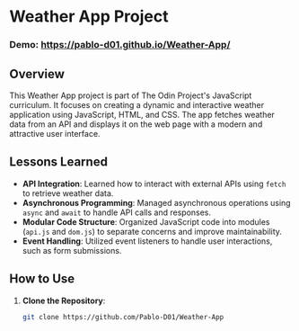 # Weather App Project

### Demo: https://pablo-d01.github.io/Weather-App/

## Overview

This Weather App project is part of The Odin Project's JavaScript curriculum. It focuses on creating a dynamic and interactive weather application using JavaScript, HTML, and CSS. The app fetches weather data from an API and displays it on the web page with a modern and attractive user interface.

## Lessons Learned

- **API Integration**: Learned how to interact with external APIs using `fetch` to retrieve weather data.
- **Asynchronous Programming**: Managed asynchronous operations using `async` and `await` to handle API calls and responses.
- **Modular Code Structure**: Organized JavaScript code into modules (`api.js` and `dom.js`) to separate concerns and improve maintainability.
- **Event Handling**: Utilized event listeners to handle user interactions, such as form submissions.

## How to Use

1. **Clone the Repository**:
   ```bash
   git clone https://github.com/Pablo-D01/Weather-App
   ```
